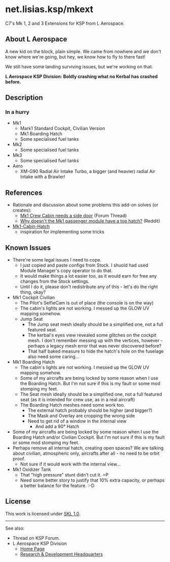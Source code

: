 # net.lisias.ksp/mkext

C7's Mk 1, 2 and 3 Extensions for KSP from L Aerospace.


## About L Aerospace

A new kid on the block, plain simple. We came from nowhere and we don't know where we're going, but hey, we know how to fly to there fast!

We still have some landing surviving issues, but we're working on that.

**L Aerospace KSP Division: Boldly crashing what no Kerbal has crashed before.**


## Description

### In a hurry

* Mk1
	+ Mark1 Standard Cockpit, Civilian Version
	+ Mk1 Boarding Hatch
	+ Some specialised fuel tanks
* Mk2
	+ Some specialised fuel tanks
* Mk3
	+ Some specialised fuel tanks
* Aero	
	+ XM-G90 Radial Air Intake Turbo, a bigger (and heavier) radial Air Intake with a Brawler!


## References

* Rationale and discussion about some problems this add-on solves (or creates):
	+ [Mk1 Crew Cabin needs a side door](https://forum.kerbalspaceprogram.com/index.php?/topic/136279-mk1-crew-cabin-needs-a-side-door/&page=2) (Forum Thread)
	+ [Why doesn't the Mk1 passenger module have a top hatch?](https://www.reddit.com/r/KerbalSpaceProgram/comments/3tfll9/why_doesnt_the_mk1_passenger_module_have_a_top/) (Reddit)
* [Mk1-Cabin-Hatch](https://github.com/skalou/Mk1-Cabin-Hatch)
	+ inspiration for implementing some tricks

## Known Issues

* There're some legal issues I need to cope.
	* I just copied and paste configs from Stock. I shuold had used Module Manager's copy operator to do that.
	* It would make things a lot easier too, as it would earn for free any changes from the Stock settings.
	* Until I do it, please don't redistribute any of this - let's do the right thing, okay?
* Mk1 Cockpit Civilian
	* The Pilot's SelfieCam is out of place (the console is on the way)
	* The cabin's lights are not working. I messed up the GLOW UV mapping somehow.
	* Jump Seat
		* The Jump seat mesh ideally should be a simplified one, not a full featured seat. 
		* The kerbal's eyes view revealed some glitches on the cockpit mesh. I don't remember messing up with the vertices, however - perhaps a legacy mesh error that was never discovered before?
		* That half baked measure to hide the hatch's hole on the fuselage also need some caring...
* Mk1 Boarding Hatch
	* The cabin's lights are not working. I messed up the GLOW UV mapping somehow.
	* Some of my aircrafts are being locked by some reason when I use the Boarding Hatch. But I'm not sure if this is my fault or some mod stomping my feet.
	* The Seat mesh ideally should be a simplified one, not a full featured seat (as it is intended for crew use, as in a real aircraft)
	* The Boarding Hatch meshes need some work too.
		* The external hatch probably should be higher (and bigger?) 
		* The Mask and Overlay are cropping the wrong side
		* Need to get rid of a window in the internal view
			* And add a 90° Hatch	 
* Some of my aircrafts are being locked by some reason when I use the Boarding Hatch and/or Civilian Cockpit. But I'm not sure if this is my fault or some mod stomping my feet.
* Perhaps remove all internal hatch, creating open spaces? We are talking about civilian, atmospheric only, aircrafts after all - no need to be orbit proof.
	* Not sure if it would work with the internal view... 
* Mk1 Oxidizer Tank
	* That "high pressure" stunt didn't cut it. =P
	* Need some better story to justify that 10% extra capacity, or perhaps a better balance for the feature. :-D

## License

This work is licensed under [SKL 1.0](http://ksp.lisias.net/SKL-1_0.txt).

- - - 

See also:

* Thread on KSP Forum.
* L Aerospace KSP Division
	+ [Home Page](http://ksp.lisias.net/)
	+ [Research & Development Headquarters](https://github.com/net-lisias-ksp)
